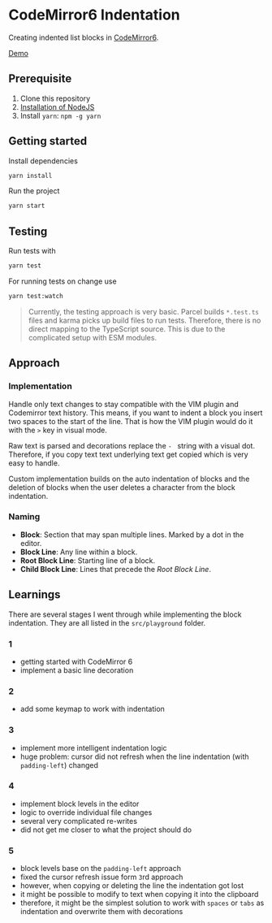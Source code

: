 # CodeMirror6 Indentation

Creating indented list blocks in [CodeMirror6](https://codemirror.net/6/).

[Demo](https://marcoklein.github.io/codemirror6-block-indentation/)

## Prerequisite

1. Clone this repository
1. [Installation of NodeJS](https://nodejs.org/en/)
1. Install `yarn`: `npm -g yarn`

## Getting started

Install dependencies

```bash
yarn install
```

Run the project

```bash
yarn start
```

## Testing

Run tests with

```bash
yarn test
```

For running tests on change use

```bash
yarn test:watch
```

> Currently, the testing approach is very basic. Parcel builds `*.test.ts` files and karma picks up build files to run tests. Therefore, there is no direct mapping to the TypeScript source. This is due to the complicated setup with ESM modules.

## Approach

### Implementation

Handle only text changes to stay compatible with the VIM plugin and Codemirror text history. This means, if you want to indent a block you insert two spaces to the start of the line. That is how the VIM plugin would do it with the `>` key in visual mode.

Raw text is parsed and decorations replace the `- ` string with a visual dot. Therefore, if you copy text text underlying text get copied which is very easy to handle.

Custom implementation builds on the auto indentation of blocks and the deletion of blocks when the user deletes a character from the block indentation.

### Naming

- **Block**: Section that may span multiple lines. Marked by a dot in the editor.
- **Block Line**: Any line within a block.
- **Root Block Line**: Starting line of a block.
- **Child Block Line**: Lines that precede the _Root Block Line_.

## Learnings

There are several stages I went through while implementing the block indentation. They are all listed in the `src/playground` folder.

### 1

- getting started with CodeMirror 6
- implement a basic line decoration

### 2

- add some keymap to work with indentation

### 3

- implement more intelligent indentation logic
- huge problem: cursor did not refresh when the line indentation (with `padding-left`) changed

### 4

- implement block levels in the editor
- logic to override individual file changes
- several very complicated re-writes
- did not get me closer to what the project should do

### 5

- block levels base on the `padding-left` approach
- fixed the cursor refresh issue form `3`rd approach
- however, when copying or deleting the line the indentation got lost
- it might be possible to modify to text when copying it into the clipboard
- therefore, it might be the simplest solution to work with `spaces` or `tabs` as indentation and overwrite them with decorations
